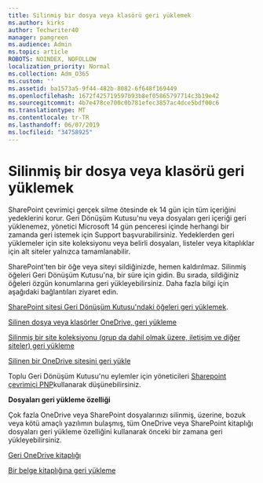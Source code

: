```yaml
---
title: Silinmiş bir dosya veya klasörü geri yüklemek
ms.author: kirks
author: Techwriter40
manager: pamgreen
ms.audience: Admin
ms.topic: article
ROBOTS: NOINDEX, NOFOLLOW
localization_priority: Normal
ms.collection: Adm_O365
ms.custom: ''
ms.assetid: ba1573a5-9f44-482b-8082-6f648f169449
ms.openlocfilehash: 1672f425719597b93b8ef05865797714c3b19e42
ms.sourcegitcommit: 4b7e478ce700c0b781efec3857ac4dce5bdf00c6
ms.translationtype: MT
ms.contentlocale: tr-TR
ms.lasthandoff: 06/07/2019
ms.locfileid: "34758925"
---
```

# <a name="restore-a-deleted-file-or-folder"></a>Silinmiş bir dosya veya klasörü geri yüklemek

SharePoint çevrimiçi gerçek silme ötesinde ek 14 gün için tüm içeriğini yedeklerini korur. Geri Dönüşüm Kutusu'nu veya dosyaları geri içeriği geri yüklenemez, yönetici Microsoft 14 gün penceresi içinde herhangi bir zamanda geri istemek için Support başvurabilirsiniz. Yedeklerden geri yüklemeler için site koleksiyonu veya belirli dosyaları, listeler veya kitaplıklar için alt siteler yalnızca tamamlanabilir.

SharePoint'ten bir öğe veya siteyi sildiğinizde, hemen kaldırılmaz. Silinmiş öğeleri Geri Dönüşüm Kutusu'na, bir süre için gidin. Bu sırada, sildiğiniz öğeleri özgün konumlarına geri yükleyebilirsiniz. Daha fazla bilgi için aşağıdaki bağlantıları ziyaret edin.

[SharePoint sitesi Geri Dönüşüm Kutusu'ndaki öğeleri geri yüklemek](https://support.office.com/article/restore-deleted-items-from-the-site-collection-recycle-bin-5fa924ee-16d7-487b-9a0a-021b9062d14b?ui=en-US&amp;rs=en-US&amp;ad=US).

[Silinen dosya veya klasörler OneDrive, geri yükleme](https://support.office.com/article/Restore-deleted-files-or-folders-in-OneDrive-949ada80-0026-4db3-a953-c99083e6a84f)

[Silinmiş bir site koleksiyonu (grup da dahil olmak üzere, iletişim ve diğer siteler) geri yükleme](https://docs.microsoft.com/sharepoint/restore-deleted-site-collection)

[Silinen bir OneDrive sitesini geri yükle](https://docs.microsoft.com/onedrive/restore-deleted-onedrive)

Toplu Geri Dönüşüm Kutusu'nu eylemler için yöneticileri [Sharepoint çevrimiçi PNP](https://docs.microsoft.com/powershell/sharepoint/sharepoint-pnp/sharepoint-pnp-cmdlets?view=sharepoint-ps)kullanarak düşünebilirsiniz.

**Dosyaları geri yükleme özelliği**

Çok fazla OneDrive veya SharePoint dosyalarınızı silinmiş, üzerine, bozuk veya kötü amaçlı yazılımın bulaşmış, tüm OneDrive veya SharePoint kitaplığı dosyaları geri yükleme özelliğini kullanarak önceki bir zamana geri yükleyebilirsiniz.

[Geri OneDrive kitaplığı](https://support.office.com/article/restore-your-onedrive-fa231298-759d-41cf-bcd0-25ac53eb8a15)

[Bir belge kitaplığına geri yükleme](https://support.office.com/article/restore-a-document-library-317791c3-8bd0-4dfd-8254-3ca90883d39a?ui=en-US&amp;rs=en-US&amp;ad=US.)

